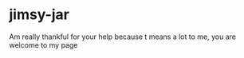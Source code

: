 # jimsy-jar
Am really thankful for your help because t means a lot to me, you are welcome to my page 

